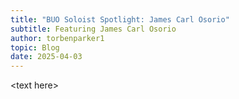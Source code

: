 ```yaml
---
title: "BUO Soloist Spotlight: James Carl Osorio"
subtitle: Featuring James Carl Osorio
author: torbenparker1
topic: Blog
date: 2025-04-03
---
```

<﻿text here>